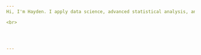 ```yaml
---
Hi, I'm Hayden. I apply data science, advanced statistical analysis, and machine learning techniques to solve complex challenges across a range of industries. With a diverse background in predictive modeling, data automation, and innovative programming, I transform data into actionable insights. Here, you'll find source code for data modeling, report automation, and a variety of projects in Python, R, SQL, and more.

<br>




---
```



